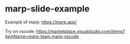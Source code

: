 # marp-slide-example

Example of marp: https://marp.app/

Try on vscode: https://marketplace.visualstudio.com/items?itemName=marp-team.marp-vscode
